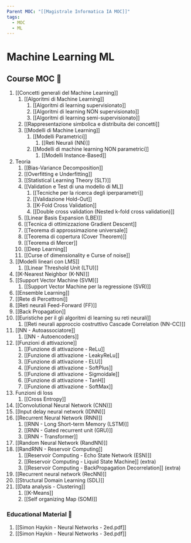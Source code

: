 ```yaml
---
Parent MOC: "[[Magistrale Informatica IA MOC]]"
tags:
  - MOC
  - ML
---
```

# Machine Learning ML

## Course MOC  📒
1. [[Concetti generali del Machine Learning]]
	1. [[Algoritmi di Machine Learning]]
		1. [[Algoritmi di learning supervisionato]]
		2. [[Algoritmi di learning NON supervisionato]]
		3. [[Algoritmi di learning semi-supervisionato]]
	2. [[Rappresentazione simbolica e distribuita dei concetti]]
	3. [[Modelli di Machine Learning]]
		1. [[Modelli Parametrici]]
			1. [[Reti Neurali (NN)]]
		2. [[Modelli di machine learning NON parametrici]]
			1. [[Modelli Instance-Based]]
2. Teoria
	1. [[Bias-Variance Decomposition]]
	2. [[Overfitting e Underfitting]]
	3. [[Statistical Learning Theory (SLT)]]
	4. [[Validation e Test di una modello di ML]]
		1. [[Tecniche per la ricerca degli iperparametri]]
		2. [[Validazione Hold-Out]]
		3. [[K-Fold Cross Validation]]
		4. [[Double cross validation (Nested k-fold cross validation)]]
	5. [[Linear Basis Expansion (LBE)]]
	6. [[Tecnica di ottimizzazione Gradient Descent]]
	7. [[Teorema di approssimazione universale]]
	8. [[Teorema di copertura (Cover Theorem)]]
	9. [[Teorema di Mercer]]
	10. [[Deep Learning]]
	11. [[Curse of dimensionality e Curse of noise]]
3. [[Modelli lineari con LMS]]
	1. [[Linear Threshold Unit (LTU)]]
4. [[K-Nearest Neighbor (K-NN)]]
5. [[Support Vector Machine (SVM)]]
	1. [[Support Vector Machine per la regressione (SVR)]]
6. [[Ensemble Learning]]
7. [[Rete di Percettroni]]
8. [[Reti neurali Feed-Forward (FF)]]
9. [[Back Propagation]]
10. [[Euristiche per il gli algoritmi di learning su reti neurali]]
	1. [[Reti neurali approccio costruttivo Cascade Correlation (NN-CC)]]
11. [[NN - Autoassociatore]]
	1. [[NN - Autoencoders]]
12. [[Funzioni di attivazione]]
	1. [[Funzione di attivazione - ReLu]]
	2. [[Funzione di attivazione - LeakyReLu]]
	3. [[Funzione di attivazione - ELU]]
	4. [[Funzione di attivazione - SoftPlus]]
	5. [[Funzione di attivazione - Sigmoidale]]
	6. [[Funzione di attivazione - TanH]]
	7. [[Funzione di attivazione - SoftMax]]
13. Funzioni di loss
	1. [[Cross Entropy]]
14. [[Convolutional Neural Network  (CNN)]]
15. [[Input delay neural network (IDNN)]]
16. [[Recurrent Neural Network (RNN)]]
	1. [[RNN - Long Short-term Memory (LSTM)]]
	2. [[RNN - Gated recurrent unit (GRU)]] 
	3. [[RNN - Transformer]] 
17. [[Random Neural Network (RandNN)]]
18. [[RandRNN - Reservoir Computing]] 
	1. [[Reservoir Computing - Echo State Network (ESN)]] 
	2. [[Reservoir Computing - Liquid State Machine]] (extra)
	3. [[Reservoir Computing - BackPropagation Decorrelation]] (extra)
18. [[Recurrent neural network (RecNN)]]
19. [[Structural Domain Learning (SDL)]]
20. [[Data analysis -  Clustering]]
	1. [[K-Means]]
	2. [[Self organizing Map (SOM)]]


### Educational Material 🧱
1. [[Simon Haykin - Neural Networks - 2ed.pdf]]
2. [[Simon Haykin - Neural Networks - 3ed.pdf]]




